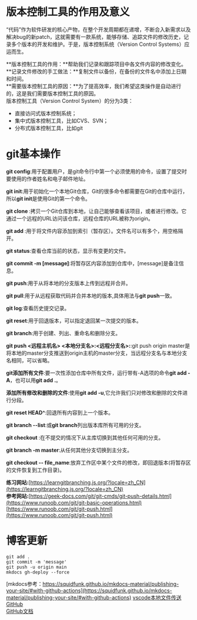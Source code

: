 # 版本控制工具的作用及意义  
“代码”作为软件研发的核心产物，在整个开发周期都在递增，不断合入新需求以及解决bug的新patch，这就需要有一款系统，能够存储、追踪文件的修改历史，记录多个版本的开发和维护。于是，版本控制系统（Version Control Systems）应运而生。  
  
**版本控制工具的作用：**帮助我们记录和跟踪项目中各文件内容的修改变化。  
**记录文件修改的手工做法：**复制文件以备份，在备份的文件名中添加上日期和时间。  
**需要版本控制工具的原因：**为了提高效率，我们希望这类操作是自动进行的，这是我们需要版本控制工具的原因。    
版本控制工具（Version Control System）的分为3类：

* 直接访问式版本控制系统；
* 集中式版本控制工具，比如CVS、SVN；
* 分布式版本控制工具，比如git   

# git基本操作  
**git config**:用于配置用户，是git命令行中第一个必须使用的命令，设置了提交时要使用的作者姓名和电子邮件地址。  

**git init**:用于初始化一个本地Git仓库，Git的很多命令都需要在Git的仓库中运行，所以**git init**是使用Git的第一个命令。  

**git clone <repository URL>**:拷贝一个Git仓库到本地，让自己能够查看该项目，或者进行修改。它通过一个远程的URL访问该仓库，远程仓库的URL被称为origin。  

**git add <File name>**:用于将文件内容添加到索引（暂存区）。文件名可以有多个，用空格隔开。    

**git status**:查看仓库当前的状态，显示有变更的文件。   

**git commit  -m [message]**:将暂存区内容添加到仓库中，[message]是备注信息。  

**git push**:用于从将本地的分支版本上传到远程并合并。  

**git pull**:用于从远程获取代码并合并本地的版本,具体用法与**git push**一致。  

**git log**:查看历史提交记录。  

**git reset**:用于回退版本，可以指定退回某一次提交的版本。

**git branch**:用于创建、列出、重命名和删除分支。    

**git push <远程主机名> <本地分支名>:<远程分支名>:**:git push origin master是将本地的master分支推送到origin主机的master分支，当远程分支名与本地分支名相同，可以省略。    

**git添加所有文件**:要一次性添加仓库中所有文件，运行带有-A选项的命令**git add -A**，也可以用**git add .**。      

**添加所有修改和删除的文件**:使用**git add -u**,它允许我们只对修改和删除的文件进行分段。    

**git reset HEAD^**:回退所有内容到上一个版本。  

**git branch --list**:或**git branch**列出版本库所有可用的分支。     

**git checkout <branch name>**:在不提交的情况下从主库切换到其他任何可用的分支。   

**git branch -m master**:从任何其他分支切换到主分支。  

**git checkout -- file_name**:放弃工作区中某个文件的修改，即回退版本(将暂存区的文件恢复到工作目录)。    

**练习网站:**[https://learngitbranching.js.org/?locale=zh_CN](https://learngitbranching.js.org/?locale=zh_CN)    
**参考网站:**[https://geek-docs.com/git/git-cmds/git-push-details.html](https://www.runoob.com/git/git-basic-operations.html)    
[https://www.runoob.com/git/git-push.html](https://www.runoob.com/git/git-push.html)   

# 博客更新   
```
git add .
git commit -m 'message'
git push -u origin main
mkdocs gh-deploy --force
```
   
[mkdocs参考：https://squidfunk.github.io/mkdocs-material/publishing-your-site/#with-github-actions](https://squidfunk.github.io/mkdocs-material/publishing-your-site/#with-github-actions)
[vscode本地文件传送GitHub](https://blog.csdn.net/Libetaion/article/details/126556860)          
[GitHub文档](https://docs.github.com/en)